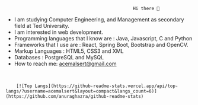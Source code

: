                                                     Hi there 👋
- I am studying Computer Engineering, and Management as secondary field at Ted University. 
- I am interested in web development.
- Programming languages that I know are : Java, Javascript, C and Python 
- Frameworks that I use are : React, Spring Boot, Bootstrap and OpenCV. 
- Markup Languages : HTML5, CSS3 and XML
- Databases : PostgreSQL and MySQL
- How to reach me: acemalsert@gmail.com

<br>


        [![Top Langs](https://github-readme-stats.vercel.app/api/top-langs/?username=acemalsert&layout=compact&langs_count=6)](https://github.com/anuraghazra/github-readme-stats)


